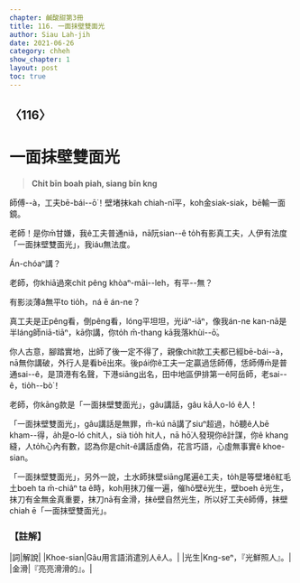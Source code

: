```yaml
---
chapter: 鹹酸甜第3冊
title: 116. 一面抹壁雙面光
author: Siau Lah-jih
date: 2021-06-26
category: chheh
show_chapter: 1
layout: post
toc: true
---
```


## 〈116〉
# 一面抹壁雙面光
> **Chi̍t bīn boah piah, siang bīn kng**
 
師傅--à，工夫bē-bái--ō͘！壁堵抹kah chiah-nī平，koh金siak-siak，bē輸一面鏡。

老師！是你m̄甘嫌，我ê工夫普通niâ，nā阮sian--ê to̍h有影真工夫，人伊有法度「一面抹壁雙面光」，我iáu無法度。

Án-chóaⁿ講？

老師，你khiā過來chit pêng khòaⁿ-māi--leh，有平--無？

有影淡薄á無平to tio̍h，ná ē án-ne？

真工夫是正pêng看，倒pêng看，lóng平坦坦，光iāⁿ-iāⁿ，像我án-ne kan-nā是半láng師niā-tiāⁿ，kā你講，你to̍h m̄-thang kā我落khùi--ō͘。

你人古意，腳踏實地，出師了後一定不得了，親像chit款工夫都已經bē-bái--à，nā無你講破，外行人是看bē出來。後pái你ê工夫一定贏過恁師傅，恁師傅m̄是普通sai--ê，是頂港有名聲，下港siāng出名，田中地區伊排第一ê阿岳師，老sai--ê，tio̍h--bò͘！

老師，你kāng款是「一面抹壁雙面光」，gâu講話，gâu kā人o-ló ê人！

「一面抹壁雙面光」，gâu講話是無罪，m̄-kú nā講了siuⁿ超過，hō͘聽ê人bē kham--得，a̍h是o-ló chit人，sià tio̍h hit人，nā hō͘人發現你ê計謀，你ê khang縫，人to̍h心內有數，認為你是chi̍t-ê講話虛偽，花言巧語，心虛無事實ê khoe-sian。

「一面抹壁雙面光」，另外一說，土水師抹壁siāng尾遍ê工夫，to̍h是等壁堵ê紅毛土boeh ta m̄-chiâⁿ ta ê時，koh用抹刀催一遍，催hō͘壁ē光生，壁boeh ē光生，抹刀有金無金真重要，抹刀nā有金滑，抹ê壁自然光生，所以好工夫ê師傅，抹壁chiah ē「一面抹壁雙面光」。

 
### 【註解】

|詞|解說|
|Khoe-sian|Gâu用言語消遣別人ê人。|
|光生|Kng-seⁿ，『光鮮照人』。|
|金滑|『亮亮滑滑的』。|
